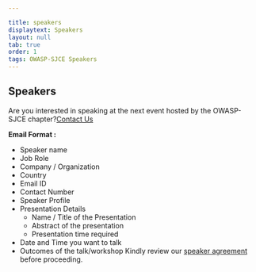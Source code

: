 ```yaml
---

title: speakers
displaytext: Speakers
layout: null
tab: true
order: 1
tags: OWASP-SJCE Speakers
---
```


## Speakers

<!-- Would you like to speak on the upcoming OWASP-SJCE meetup?--> 


Are you interested in speaking at the next event hosted by the OWASP-SJCE chapter?[Contact Us](mailto:ram.praveen@owasp.org) 


**Email Format :**

- Speaker name
- Job Role
- Company / Organization
- Country
- Email ID
- Contact Number
- Speaker Profile
- Presentation Details
    - Name / Title of the Presentation
    - Abstract of the presentation
    - Presentation time required
- Date and Time you want to talk
- Outcomes of the talk/workshop
Kindly review our [speaker agreement](/www-policy/legal/speaker-agreement) before proceeding.
